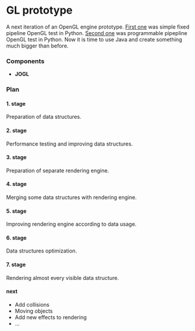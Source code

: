 # GL prototype
A next iteration of an OpenGL engine prototype.
[First one](https://github.com/dvoraka/pygl-test) was simple fixed pipeline OpenGL test in Python.
[Second one](https://github.com/dvoraka/pygl-prototype) was programmable pipepline OpenGL test in Python.
Now it is time to use Java and create something much bigger than before.

### Components
 * **JOGL**

### Plan

#### 1. stage
Preparation of data structures.

#### 2. stage
Performance testing and improving data structures.

#### 3. stage
Preparation of separate rendering engine.

#### 4. stage
Merging some data structures with rendering engine.

#### 5. stage
Improving rendering engine according to data usage.

#### 6. stage
Data structures optimization.

#### 7. stage
Rendering almost every visible data structure.

#### next
* Add collisions
* Moving objects
* Add new effects to rendering
* ...
